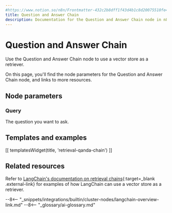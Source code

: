 ```yaml
---
#https://www.notion.so/n8n/Frontmatter-432c2b8dff1f43d4b1c8d20075510fe4
title: Question and Answer Chain
description: Documentation for the Question and Answer Chain node in n8n, a workflow automation platform. Includes details of operations and configuration, and links to examples and credentials information.
---
```


# Question and Answer Chain

Use the Question and Answer Chain node to use a vector store as a retriever.

On this page, you'll find the node parameters for the Question and Answer Chain node, and links to more resources.

## Node parameters

### Query

The question you want to ask.

## Templates and examples

<!-- see https://www.notion.so/n8n/Pull-in-templates-for-the-integrations-pages-37c716837b804d30a33b47475f6e3780 -->
[[ templatesWidget(title, 'retrieval-qanda-chain') ]]

## Related resources

Refer to [LangChain's documentation on retrieval chains](https://js.langchain.com/docs/modules/chains/popular/vector_db_qa){:target=_blank .external-link} for examples of how LangChain can use a vector store as a retriever.

--8<-- "_snippets/integrations/builtin/cluster-nodes/langchain-overview-link.md"
--8<-- "_glossary/ai-glossary.md"
